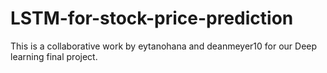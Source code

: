 # LSTM-for-stock-price-prediction
This is a collaborative work by eytanohana and deanmeyer10 for our Deep learning final project.
